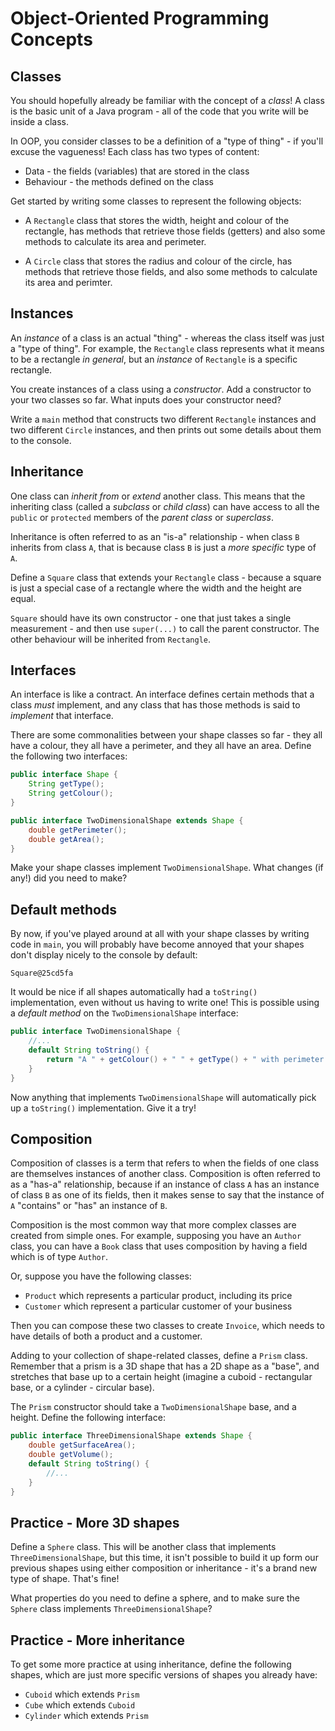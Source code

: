 # Object-Oriented Programming Concepts

## Classes

You should hopefully already be familiar with the concept of a _class_! A class is the basic unit of a Java program - all of the code that you write will be inside a class.

In OOP, you consider classes to be a definition of a "type of thing" - if you'll excuse the vagueness! Each class has two types of content:

 - Data - the fields (variables) that are stored in the class
 - Behaviour - the methods defined on the class

Get started by writing some classes to represent the following objects:

 - A `Rectangle` class that stores the width, height and colour of the rectangle, has methods that retrieve those fields (getters) and also some methods to calculate its area and perimeter.

- A `Circle` class that stores the radius and colour of the circle, has methods that retrieve those fields, and also some methods to calculate its area and perimter.

## Instances

An _instance_ of a class is an actual "thing" - whereas the class itself was just a "type of thing". For example, the `Rectangle` class represents what it means to be a rectangle _in general_, but an _instance_ of `Rectangle` is a specific rectangle.

You create instances of a class using a _constructor_. Add a constructor to your two classes so far. What inputs does your constructor need?

Write a `main` method that constructs two different `Rectangle` instances and two different `Circle` instances, and then prints out some details about them to the console.

## Inheritance

One class can _inherit from_ or _extend_ another class. This means that the inheriting class (called a _subclass_ or _child class_) can have access to all the `public` or `protected` members of the _parent class_ or _superclass_.

Inheritance is often referred to as an "is-a" relationship - when class `B` inherits from class `A`, that is because class `B` is just a _more specific_ type of `A`.

Define a `Square` class that extends your `Rectangle` class - because a square is just a special case of a rectangle where the width and the height are equal.

`Square` should have its own constructor - one that just takes a single measurement - and then use `super(...)` to call the parent constructor. The other behaviour will be inherited from `Rectangle`.

## Interfaces

An interface is like a contract. An interface defines certain methods that a class _must_ implement, and any class that has those methods is said to _implement_ that interface.

There are some commonalities between your shape classes so far - they all have a colour, they all have a perimeter, and they all have an area. Define the following two interfaces:

```java
public interface Shape {
    String getType();
    String getColour();
}
```

```java
public interface TwoDimensionalShape extends Shape {
    double getPerimeter();
    double getArea();
}
```

Make your shape classes implement `TwoDimensionalShape`. What changes (if any!) did you need to make?

## Default methods

By now, if you've played around at all with your shape classes by writing code in `main`, you will probably have become annoyed that your shapes don't display nicely to the console by default:

`Square@25cd5fa`

It would be nice if all shapes automatically had a `toString()` implementation, even without us having to write one! This is possible using a _default method_ on the `TwoDimensionalShape` interface:

```java
public interface TwoDimensionalShape {
    //...
    default String toString() {
        return "A " + getColour() + " " + getType() + " with perimeter " + getPerimeter() + " and area " + getArea();
    }
}
```

Now anything that implements `TwoDimensionalShape` will automatically pick up a `toString()` implementation. Give it a try!

## Composition

Composition of classes is a term that refers to when the fields of one class are themselves instances of another class. Composition is often referred to as a "has-a" relationship, because if an instance of class `A` has an instance of class `B` as one of its fields, then it makes sense to say that the instance of `A` "contains" or "has" an instance of `B`.

Composition is the most common way that more complex classes are created from simple ones. For example, supposing you have an `Author` class, you can have a `Book` class that uses composition by having a field which is of type `Author`.

Or, suppose you have the following classes:

 - `Product` which represents a particular product, including its price
 - `Customer` which represent a particular customer of your business

Then you can compose these two classes to create `Invoice`, which needs to have details of both a product and a customer.

Adding to your collection of shape-related classes, define a `Prism` class. Remember that a prism is a 3D shape that has a 2D shape as a "base", and stretches that base up to a certain height (imagine a cuboid - rectangular base, or a cylinder - circular base).

The `Prism` constructor should take a `TwoDimensionalShape` base, and a height. Define the following interface:

```java
public interface ThreeDimensionalShape extends Shape {
    double getSurfaceArea();
    double getVolume();
    default String toString() { 
        //... 
    }
}
```

## Practice - More 3D shapes

Define a `Sphere` class. This will be another class that implements `ThreeDimensionalShape`, but this time, it isn't possible to build it up form our previous shapes using either composition or inheritance - it's a brand new type of shape. That's fine!

What properties do you need to define a sphere, and to make sure the `Sphere` class implements `ThreeDimensionalShape`?

## Practice - More inheritance

To get some more practice at using inheritance, define the following shapes, which are just more specific versions of shapes you already have:

 - `Cuboid` which extends `Prism`
 - `Cube` which extends `Cuboid`
 - `Cylinder` which extends `Prism`
